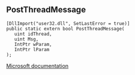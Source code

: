 ## PostThreadMessage

```
[DllImport("user32.dll", SetLastError = true)]
public static extern bool PostThreadMessage(
   uint idThread,
   uint Msg,
   IntPtr wParam,
   IntPtr lParam
);
```

[Microsoft documentation](https://docs.microsoft.com/en-us/windows/win32/api/winuser/nf-winuser-postthreadmessagea)
